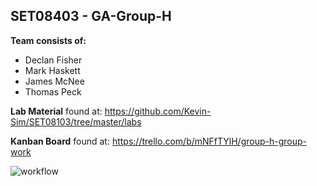 ## SET08403 - GA-Group-H
**Team consists of:**
- Declan Fisher
- Mark Haskett
- James McNee
- Thomas Peck

**Lab Material** found at: https://github.com/Kevin-Sim/SET08103/tree/master/labs

**Kanban Board** found at: https://trello.com/b/mNFfTYlH/group-h-group-work

![workflow](https://github.com/decfisher/GA-Group-H/actions/workflows/main.yml/badge.svg)
